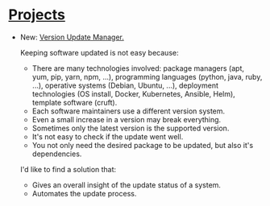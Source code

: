 # [Projects](projects.md)

* New: [Version Update Manager.](projects.md#version-update-manager)

    Keeping software updated is not easy because:
    
    * There are many technologies involved: package managers (apt, yum, pip, yarn,
        npm, ...), programming languages (python, java, ruby, ...), operative
        systems (Debian, Ubuntu, ...), deployment technologies (OS install, Docker,
        Kubernetes, Ansible, Helm), template software (cruft).
    * Each software maintainers use a different version system.
    * Even a small increase in a version may break everything.
    * Sometimes only the latest version is the supported version.
    * It's not easy to check if the update went well.
    * You not only need the desired package to be updated, but also it's
        dependencies.
    
    I'd like to find a solution that:
    
    * Gives an overall insight of the update status of a system.
    * Automates the update process.
